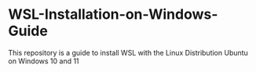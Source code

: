 # WSL-Installation-on-Windows-Guide
This repository is a guide to install WSL with the Linux Distribution Ubuntu on Windows 10 and 11
